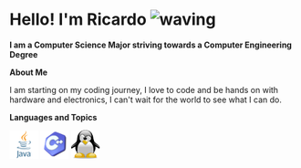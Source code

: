 <!DOCTYPE HTML>
<html>
  <body>
    <h1>Hello! I'm Ricardo <img src="https://media.giphy.com/media/hvRJCLFzcasrR4ia7z/giphy.gif" alt="waving" width=40></h1>
    <p><b>I am a Computer Science Major striving towards a Computer Engineering Degree</b></p>
    <p><b>About Me</b><p>
      <p>I am starting on my coding journey, I love to code and be hands on with hardware and electronics, I can't wait for the world to see what I can do.</p>
    <p><b>Languages and Topics</b></p>
    <p><img src="https://github.com/lrickyy/lrickyy/blob/main/javapng.png?raw=true" alt="Java" width=50 height=50>
    <img src="https://github.com/lrickyy/lrickyy/blob/main/c++.png?raw=true" alt="C++" width=50 height=50>
    <img src="https://github.com/lrickyy/lrickyy/blob/main/linux.png?raw=true" alt="Linux" width=50 height=50></p>
  </body>
</html>

<!--
**lrickyy/lrickyy** is a ✨ _special_ ✨ repository because its `README.md` (this file) appears on your GitHub profile.

Here are some ideas to get you started:

- 🔭 I’m currently working on ...
- 🌱 I’m currently learning ...
- 👯 I’m looking to collaborate on ...
- 🤔 I’m looking for help with ...
- 💬 Ask me about ...
- 📫 How to reach me: ...
- 😄 Pronouns: ...
- ⚡ Fun fact: ...
-->
